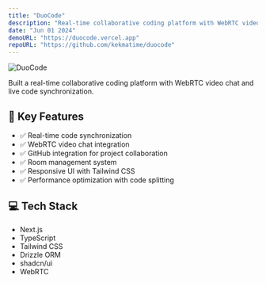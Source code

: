 ```yaml
---
title: "DuoCode"
description: "Real-time collaborative coding platform with WebRTC video chat"
date: "Jun 01 2024"
demoURL: "https://duocode.vercel.app"
repoURL: "https://github.com/kekmatime/duocode"
---
```


![DuoCode](/duocode.jpg)

Built a real-time collaborative coding platform with WebRTC video chat and live code synchronization.

## 🚀 Key Features

- ✅ Real-time code synchronization
- ✅ WebRTC video chat integration
- ✅ GitHub integration for project collaboration
- ✅ Room management system
- ✅ Responsive UI with Tailwind CSS
- ✅ Performance optimization with code splitting

## 💻 Tech Stack

- Next.js
- TypeScript
- Tailwind CSS
- Drizzle ORM
- shadcn/ui
- WebRTC
